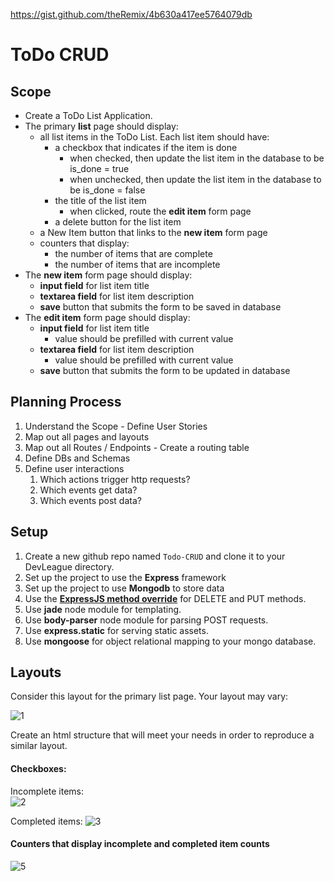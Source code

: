 https://gist.github.com/theRemix/4b630a417ee5764079db

# ToDo CRUD

## Scope

- Create a ToDo List Application.
- The primary **list** page should display:
  - all list items in the ToDo List. Each list item should have:
    - a checkbox that indicates if the item is done
      - when checked, then update the list item in the database to be is_done = true
      - when unchecked, then update the list item in the database to be is_done = false
    - the title of the list item
      - when clicked, route the **edit item** form page
    - a delete button for the list item
  - a New Item button that links to the **new item** form page
  - counters that display:
    - the number of items that are complete
    - the number of items that are incomplete
- The **new item** form page should display:
  - **input field** for list item title
  - **textarea field** for list item description
  - **save** button that submits the form to be saved in database
- The **edit item** form page should display:
  - **input field** for list item title
    - value should be prefilled with current value
  - **textarea field** for list item description
    - value should be prefilled with current value
  - **save** button that submits the form to be updated in database

## Planning Process

1. Understand the Scope - Define User Stories
2. Map out all pages and layouts
3. Map out all Routes / Endpoints - Create a routing table
4. Define DBs and Schemas
5. Define user interactions
    1. Which actions trigger http requests?
    2. Which events get data?
    3. Which events post data?
    
## Setup

1. Create a new github repo named `Todo-CRUD` and clone it to your DevLeague directory.
2. Set up the project to use the **Express** framework
3. Set up the project to use **Mongodb** to store data
4. Use the [**ExpressJS method override**](https://github.com/expressjs/method-override) for DELETE and PUT methods.
5. Use **jade** node module for templating.
6. Use **body-parser** node module for parsing POST requests.
7. Use **express.static** for serving static assets.
8. Use **mongoose** for object relational mapping to your mongo database.

## Layouts
Consider this layout for the primary list page. Your layout may vary:

![1](http://new.tinygrab.com/24b84715c4be04970465399c65045584943d45bbee.png)

Create an html structure that will meet your needs in order to reproduce a similar layout.

#### Checkboxes:

Incomplete items:  
![2](http://new.tinygrab.com/24b84715c49cfc43dde170b2ba8399fddc285ffa25.png)  

Completed items:
![3](http://new.tinygrab.com/24b84715c42eae4b31316c9a40ef4f7e91104f1cd3.png)  

#### Counters that display incomplete and completed item counts

![5](http://new.tinygrab.com/24b84715c4241f070f1e51b6e94e3d3915cbae5c5e.png)